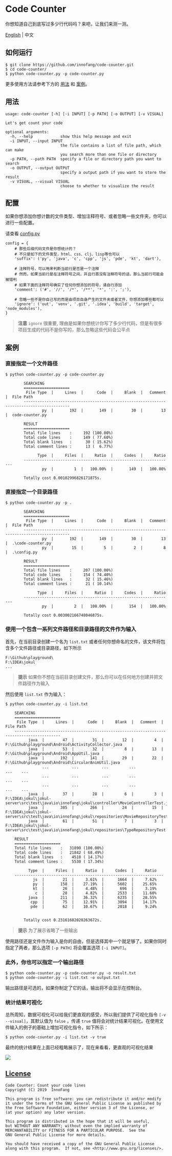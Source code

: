 # Code Counter

你想知道自己到底写过多少行代码吗？来吧，让我们来测一测。

[English](README.md) | 中文

## 如何运行

```shell
$ git clone https://github.com/innofang/code-counter.git
$ cd code-counter/
$ python code-counter.py -p code-counter.py
```

更多使用方法请参考下方的 [用法](#usage) 和 [案例](#example)。 

<h2 id="usage">用法</h2>

```shell 
usage: code-counter [-h] [-i INPUT] [-p PATH] [-o OUTPUT] [-v VISUAL]

Let's get count your code

optional arguments:
  -h, --help            show this help message and exit
  -i INPUT, --input INPUT
                        the file contains a list of file path, which can make
                        you search more than one file or directory
  -p PATH, --path PATH  specify a file or directory path you want to search
  -o OUTPUT, --output OUTPUT
                        specify a output path if you want to store the result
  -v VISUAL, --visual VISUAL
                        choose to whether to visualize the result
```

## 配置

如果你想添加你想计数的文件类型、增加注释符号、或者忽略一些文件夹，你可以进行一些配置。

请查看 [config.py](config.py)

```
config = {
    # 那些后缀代码文件是你想统计的？
    # 不只是如下的文件类型，html、css、clj、lisp等也可以
    'suffix': ('py', 'java', 'c', 'cpp', 'js', 'pde', 'kt', 'dart'),

    # 注释符号，可以用来判断当前行是否是一个注释
    # 然而，如果当前行是在注释符号之间，并且行首没有注释符号的话，那么当前行可能会被错判
    # 如果下面的注释符号确实了任何你想添加的符号，请自行添加
    'comment': ('#', '//', '/*', '/**', '*', ':', ';'),

    # 忽略一些不是你自己写的而是由项目自身产生的文件夹或者文件，你想添加哪些都可以
    'ignore': ('out', 'venv', '.git', '.idea', 'build', 'target', 'node_modules'),
}

```

> **注意** `ignore` 很重要, 理由是如果你想统计你写了多少行代码，但是有很多项目生成的代码不是你写的，那么忽略这些代码会公平点

<h2 id="example">案例</h2>

### 直接指定一个文件路径

```shell
$ python code-counter.py -p code-counter.py

        SEARCHING
        ====================
         File Type  |     Lines  |      Code  |     Blank  |   Comment  |  File Path
        ------------------------------------------------------------------------------------------
                py  |       192  |       149  |        30  |        13  |  code-counter.py

        RESULT
        ====================
        Total file lines    :     192 (100.00%)
        Total code lines    :     149 ( 77.60%)
        Total blank lines   :      30 ( 15.62%)
        Total comment lines :      13 (  6.77%)

              Type  |     Files  |     Ratio  |     Codes  |     Ratio
        -----------------------------------------------------------------
                py  |         1  |   100.00%  |       149  |   100.00%

        Totally cost 0.00102996826171875s.

```

### 直接指定一个目录路径

```shell
$ python code-counter.py -p .

        SEARCHING
        ====================
         File Type  |     Lines  |      Code  |     Blank  |   Comment  |  File Path
        ------------------------------------------------------------------------------------------
                py  |       192  |       149  |        30  |        13  |  .\code-counter.py
                py  |        15  |         5  |         2  |         8  |  .\config.py

        RESULT
        ====================
        Total file lines    :     207 (100.00%)
        Total code lines    :     154 ( 74.40%)
        Total blank lines   :      32 ( 15.46%)
        Total comment lines :      21 ( 10.14%)

              Type  |     Files  |     Ratio  |     Codes  |     Ratio
        -----------------------------------------------------------------
                py  |         2  |   100.00%  |       154  |   100.00%

        Totally cost 0.003002166748046875s.

```

### 使用一个包含一系列文件路径和目录路径的文件作为输入

首先，在当前目录创建一个名为 `list.txt` 或者任何你想命名的文件，该文件将包含多个文件路径或目录路径，如下所示

```
F:\Github\playground\
F:\IDEA\jokul
...
```

> **提示** 如果你不想在当前目录创建文件，那么你可以在任何地方创建并把文件路径作为输入

然后使用 `list.txt` 作为输入：

```shell
$ python code-counter.py -i list.txt

	SEARCHING
	====================
	 File Type  |     Lines  |      Code  |     Blank  |   Comment  |  File Path
	------------------------------------------------------------------------------------------
	      java  |        47  |        31  |        12  |         4  |  F:\Github\playground\Android\ActivityCollector.java
	      java  |        53  |        32  |         8  |        13  |  F:\Github\playground\Android\AppUtil.java
	      java  |       192  |       141  |        29  |        22  |  F:\Github\playground\Android\CircularAnimUtil.java
                ...          ...          ...         ...           ...    ...
                ...          ...          ...         ...           ...    ...
                ...          ...          ...         ...           ...    ...
	      java  |        37  |        28  |         6  |         3  |  F:\IDEA\jokul\jokul-server\src\test\java\io\innofang\jokul\controller\MovieControllerTest.java
	      java  |       305  |       266  |        24  |        15  |  F:\IDEA\jokul\jokul-server\src\test\java\io\innofang\jokul\repositories\MovieRepositoryTest.java
	      java  |        61  |        51  |         7  |         3  |  F:\IDEA\jokul\jokul-server\src\test\java\io\innofang\jokul\repositories\TypeRepositoryTest.java

	RESULT
	====================
	Total file lines    :   31890 (100.00%)
	Total code lines    :   21842 ( 68.49%)
	Total blank lines   :    4518 ( 14.17%)
	Total comment lines :    5530 ( 17.34%)

	      Type  |     Files  |     Ratio  |     Codes  |     Ratio
	-----------------------------------------------------------------
	        js  |        21  |     3.61%  |      1664  |     7.62%
	        py  |       158  |    27.19%  |      5602  |    25.65%
	        kt  |        26  |     4.48%  |       696  |     3.19%
	         c  |        28  |     4.82%  |      2533  |    11.60%
	      java  |       211  |    36.32%  |      6235  |    28.55%
	       cpp  |        75  |    12.91%  |      3094  |    14.17%
	       pde  |        62  |    10.67%  |      2018  |     9.24%


        Totally cost 0.23161602020263672s.

```

> **提示** 为了展示省略了一些输出

使用路径还是文件作为输入是你的自由，但是选择其中一个就足够了。如果你同时指定了两者，那么选项 `[-p PATH]` 将会覆盖选项  `[-i INPUT]`。

### 此外，你也可以指定一个输出路径

```shell
$ python code-counter.py -p code-counter.py -o result.txt
$ python code-counter.py -i list.txt -o output.txt
```

输出路径是可选的，如果你制定了它的话，输出将不会显示在控制台。

### 统计结果可视化

总所周知，数据可视化可以给我们更直观的感受，所以我们提供了可视化指令  `[-v --visual]`，其默认值为 `false` ，传递 `true` 值将会对统计结果可视化。在使用文件输入的例子的基础上增加可视化指令，如下所示：

```
$ python code-counter.py -i list.txt -v true
```

最终的统计结果在上面已经粗略展示了，现在来看看，更直观的可视化结果

![](https://raw.githubusercontent.com/InnoFang/jotter/image-hosting/code-counter/Visualization%20of%20Statistical%20Results.png)

## [License](./LICENSE)

    Code Counter: Count your code lines
    Copyright (C) 2019  InnoFang

    This program is free software: you can redistribute it and/or modify
    it under the terms of the GNU General Public License as published by
    the Free Software Foundation, either version 3 of the License, or
    (at your option) any later version.

    This program is distributed in the hope that it will be useful,
    but WITHOUT ANY WARRANTY; without even the implied warranty of
    MERCHANTABILITY or FITNESS FOR A PARTICULAR PURPOSE.  See the
    GNU General Public License for more details.

    You should have received a copy of the GNU General Public License
    along with this program.  If not, see <http://www.gnu.org/licenses/>.

